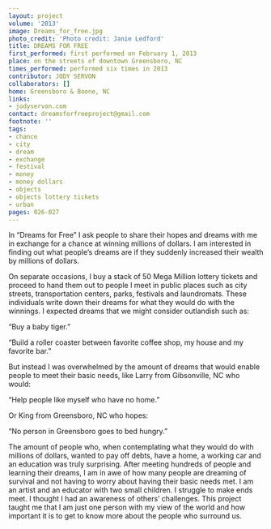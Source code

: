 ```yaml
---
layout: project
volume: '2013'
image: Dreams_for_free.jpg
photo_credit: 'Photo credit: Janie Ledford'
title: DREAMS FOR FREE
first_performed: first performed on February 1, 2013
place: on the streets of downtown Greensboro, NC
times_performed: performed six times in 2013
contributor: JODY SERVON
collaborators: []
home: Greensboro & Boone, NC
links:
- jodyservon.com
contact: dreamsforfreeproject@gmail.com
footnote: ''
tags:
- chance
- city
- dream
- exchange
- festival
- money
- money dollars
- objects
- objects lottery tickets
- urban
pages: 026-027
---
```


In “Dreams for Free” I ask people to share their hopes and dreams with me in exchange for a chance at winning millions of dollars. I am interested in finding out what people’s dreams are if they suddenly increased their wealth by millions of dollars.

On separate occasions, I buy a stack of 50 Mega Million lottery tickets and proceed to hand them out to people I meet in public places such as city streets, transportation centers, parks, festivals and laundromats. These individuals write down their dreams for what they would do with the winnings. I expected dreams that we might consider outlandish such as:

“Buy a baby tiger.”

“Build a roller coaster between favorite coffee shop, my house and my favorite bar.”

But instead I was overwhelmed by the amount of dreams that would enable people to meet their basic needs, like Larry from Gibsonville, NC who would:

“Help people like myself who have no home.”

Or King from Greensboro, NC who hopes:

“No person in Greensboro goes to bed hungry.”

The amount of people who, when contemplating what they would do with millions of dollars, wanted to pay off debts, have a home, a working car and an education was truly surprising. After meeting hundreds of people and learning their dreams, I am in awe of how many people are dreaming of survival and not having to worry about having their basic needs met. I am an artist and an educator with two small children. I struggle to make ends meet. I thought I had an awareness of others’ challenges. This project taught me that I am just one person with my view of the world and how important it is to get to know more about the people who surround us.
